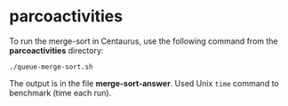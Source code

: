 # parcoactivities

To run the merge-sort in Centaurus, use the following command from the **parcoactivities** directory:

`./queue-merge-sort.sh`

The output is in the file **merge-sort-answer**.
Used Unix `time` command to benchmark (time each run).
